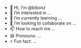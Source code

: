 - 👋 Hi, I’m @biboxz
- 👀 I’m interested in ...
- 🌱 I’m currently learning ...
- 💞️ I’m looking to collaborate on ...
- 📫 How to reach me ...
- 😄 Pronouns: ...
- ⚡ Fun fact: ...

<!---
biboxz/biboxz is a ✨ special ✨ repository because its `README.md` (this file) appears on your GitHub profile.
You can click the Preview link to take a look at your changes.
--->
